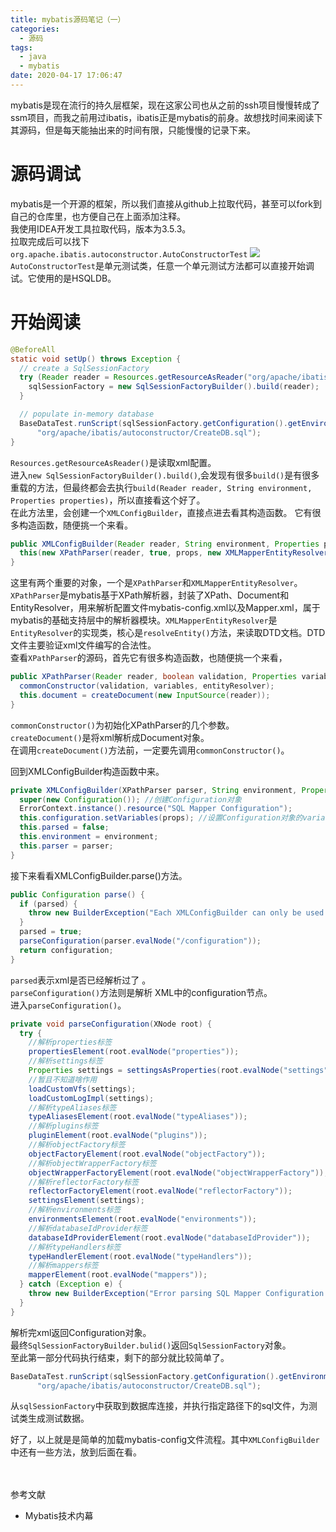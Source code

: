 ```yaml
---
title: mybatis源码笔记（一）
categories:
  - 源码
tags:
  - java
  - mybatis
date: 2020-04-17 17:06:47
---
```


mybatis是现在流行的持久层框架，现在这家公司也从之前的ssh项目慢慢转成了ssm项目，而我之前用过ibatis，ibatis正是mybatis的前身。故想找时间来阅读下其源码，但是每天能抽出来的时间有限，只能慢慢的记录下来。
<!-- more -->
# 源码调试
mybatis是一个开源的框架，所以我们直接从github上拉取代码，甚至可以fork到自己的仓库里，也方便自己在上面添加注释。  
我使用IDEA开发工具拉取代码，版本为3.5.3。  
拉取完成后可以找下`org.apache.ibatis.autoconstructor.AutoConstructorTest`
![](https://xiaoguaiblog.oss-cn-shanghai.aliyuncs.com/%E5%B0%8F%E6%80%AA%E5%8D%9A%E5%AE%A2%E5%9B%BE%E7%89%87/mybatis/mybatis01/1.png)
`AutoConstructorTest`是单元测试类，任意一个单元测试方法都可以直接开始调试。它使用的是HSQLDB。
# 开始阅读
``` java 
@BeforeAll
static void setUp() throws Exception {
  // create a SqlSessionFactory
  try (Reader reader = Resources.getResourceAsReader("org/apache/ibatis/autoconstructor/mybatis-config.xml")) {
    sqlSessionFactory = new SqlSessionFactoryBuilder().build(reader);
  }

  // populate in-memory database
  BaseDataTest.runScript(sqlSessionFactory.getConfiguration().getEnvironment().getDataSource(),
      "org/apache/ibatis/autoconstructor/CreateDB.sql");
}
```
`Resources.getResourceAsReader()`是读取xml配置。  
进入`new SqlSessionFactoryBuilder().build()`,会发现有很多`build()`是有很多重载的方法，但最终都会去执行`build(Reader reader, String environment, Properties properties)`，所以直接看这个好了。  
在此方法里，会创建一个`XMLConfigBuilder`，直接点进去看其构造函数。
它有很多构造函数，随便挑一个来看。
``` java 
public XMLConfigBuilder(Reader reader, String environment, Properties props) {
  this(new XPathParser(reader, true, props, new XMLMapperEntityResolver()), environment, props);
}
```
这里有两个重要的对象，一个是`XPathParser`和`XMLMapperEntityResolver`。  
`XPathParser`是mybatis基于XPath解析器，封装了XPath、Document和EntityResolver，用来解析配置文件mybatis-config.xml以及Mapper.xml，属于mybatis的基础支持层中的解析器模块。`XMLMapperEntityResolver`是`EntityResolver`的实现类，核心是`resolveEntity()`方法，来读取DTD文档。DTD文件主要验证xml文件编写的合法性。  
查看`XPathParser`的源码，首先它有很多构造函数，也随便挑一个来看，
``` java 
public XPathParser(Reader reader, boolean validation, Properties variables, EntityResolver entityResolver) {
  commonConstructor(validation, variables, entityResolver);
  this.document = createDocument(new InputSource(reader));
}
```
`commonConstructor()`为初始化XPathParser的几个参数。  
`createDocument()`是将xml解析成Document对象。  
在调用`createDocument()`方法前，一定要先调用`commonConstructor()`。  

回到XMLConfigBuilder构造函数中来。
``` java
private XMLConfigBuilder(XPathParser parser, String environment, Properties props) {
  super(new Configuration()); //创建Configuration对象
  ErrorContext.instance().resource("SQL Mapper Configuration");
  this.configuration.setVariables(props); //设置Configuration对象的variables属性。
  this.parsed = false;
  this.environment = environment;
  this.parser = parser;
}
```
接下来看看XMLConfigBuilder.parse()方法。
``` java
public Configuration parse() {
  if (parsed) {
    throw new BuilderException("Each XMLConfigBuilder can only be used once.");
  }
  parsed = true;
  parseConfiguration(parser.evalNode("/configuration"));
  return configuration;
}
```
`parsed`表示xml是否已经解析过了 。  
`parseConfiguration()`方法则是解析 XML中的configuration节点。  
进入`parseConfiguration()`。  
``` java
private void parseConfiguration(XNode root) {
  try {
    //解析properties标签
    propertiesElement(root.evalNode("properties"));
    //解析settings标签
    Properties settings = settingsAsProperties(root.evalNode("settings"));
    //暂且不知道啥作用
    loadCustomVfs(settings);
    loadCustomLogImpl(settings);
    //解析typeAliases标签
    typeAliasesElement(root.evalNode("typeAliases"));
    //解析plugins标签
    pluginElement(root.evalNode("plugins"));
    //解析objectFactory标签
    objectFactoryElement(root.evalNode("objectFactory"));
    //解析objectWrapperFactory标签
    objectWrapperFactoryElement(root.evalNode("objectWrapperFactory"));
    //解析reflectorFactory标签
    reflectorFactoryElement(root.evalNode("reflectorFactory"));
    settingsElement(settings);
    //解析environments标签
    environmentsElement(root.evalNode("environments"));
    //解析databaseIdProvider标签
    databaseIdProviderElement(root.evalNode("databaseIdProvider"));
    //解析typeHandlers标签
    typeHandlerElement(root.evalNode("typeHandlers"));
    //解析mappers标签
    mapperElement(root.evalNode("mappers"));
  } catch (Exception e) {
    throw new BuilderException("Error parsing SQL Mapper Configuration. Cause: " + e, e);
  }
}
```
解析完xml返回Configuration对象。  
最终`SqlSessionFactoryBuilder.bulid()`返回`SqlSessionFactory`对象。  
至此第一部分代码执行结束，剩下的部分就比较简单了。
``` java 
BaseDataTest.runScript(sqlSessionFactory.getConfiguration().getEnvironment().getDataSource(),
      "org/apache/ibatis/autoconstructor/CreateDB.sql");
```
从`sqlSessionFactory`中获取到数据库连接，并执行指定路径下的sql文件，为测试类生成测试数据。

好了，以上就是是简单的加载mybatis-config文件流程。其中`XMLConfigBuilder`中还有一些方法，放到后面在看。








  
<br/><br/>
参考文献
* Mybatis技术内幕